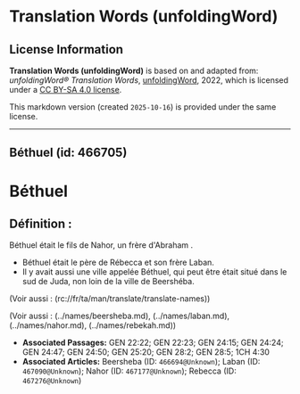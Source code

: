 # Translation Words (unfoldingWord)

## License Information

**Translation Words (unfoldingWord)** is based on and adapted from: _unfoldingWord® Translation Words_, [unfoldingWord](https://unfoldingword.org/utw), 2022, which is licensed under a [CC BY-SA 4.0 license](https://creativecommons.org/licenses/by-sa/4.0/legalcode.en).

This markdown version (created `2025-10-16`) is provided under the same license.



--------------------------------

## Béthuel (id: 466705)

Béthuel
=======

Définition :
------------

Béthuel était le fils de Nahor, un frère d'Abraham .

* Béthuel était le père de Rébecca et son frère Laban.
* Il y avait aussi une ville appelée Béthuel, qui peut être était situé dans le sud de Juda, non loin de la ville de Beershéba.

(Voir aussi : (rc://fr/ta/man/translate/translate\-names))

(Voir aussi : (../names/beersheba.md), (../names/laban.md), (../names/nahor.md), (../names/rebekah.md))

* **Associated Passages:** GEN 22:22; GEN 22:23; GEN 24:15; GEN 24:24; GEN 24:47; GEN 24:50; GEN 25:20; GEN 28:2; GEN 28:5; 1CH 4:30
* **Associated Articles:** Beersheba (ID: `466694@Unknown`); Laban (ID: `467090@Unknown`); Nahor (ID: `467177@Unknown`); Rebecca (ID: `467276@Unknown`)

